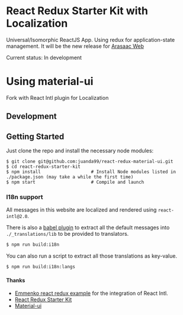 React Redux Starter Kit with Localization
==========================================

Universal/Isomorphic ReactJS App. Using redux for application-state management. It will be the new release for [Arasaac Web](http://www.arasaac.org)

Current status: In development

Using material-ui
=======
Fork with React Intl plugin for Localization

## Development

Getting Started
---------------

Just clone the repo and install the necessary node modules:

```shell
$ git clone git@github.com:juanda99/react-redux-material-ui.git
$ cd react-redux-starter-kit
$ npm install                   # Install Node modules listed in ./package.json (may take a while the first time)
$ npm start                     # Compile and launch
```

### I18n support

All messages in this website are localized and rendered using `react-intl@2.0`.

There is also a [babel plugin](https://github.com/yahoo/babel-plugin-react-intl) to extract all the default messages into `./_translations/lib` to be provided to translators.

```bash
$ npm run build:i18n
```

You can also run a script to extract all those translations as key-value.

```bash
$ npm run build:i18n:langs
```


#### Thanks

- [Emmenko react redux example](https://github.com/emmenko/redux-react-router-async-example) for the integration of React Intl.
- [React Redux Starter Kit](https://github.com/davezuko/react-redux-starter-kit)
- [Material-ui](https://github.com/callemall/material-ui)


